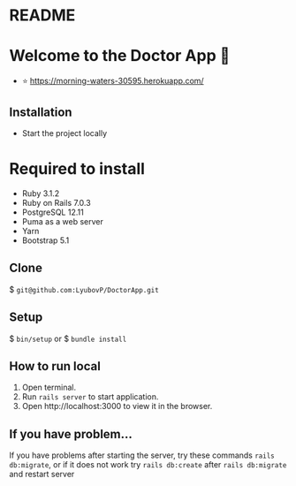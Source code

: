 # README

# Welcome to the Doctor App 👋

- ⭐️ https://morning-waters-30595.herokuapp.com/

## Installation
* Start the project locally
# Required to install
- Ruby 3.1.2
- Ruby on Rails 7.0.3
- PostgreSQL 12.11
- Puma as a web server
- Yarn
- Bootstrap 5.1
## Clone
$ `git@github.com:LyubovP/DoctorApp.git`
## Setup
$ `bin/setup`
or 
$ `bundle install` 
## How to run local
1. Open terminal.
2. Run `rails server` to start application.
3. Open http://localhost:3000 to view it in the browser.

## If you have problem...

If you have problems after starting the server, try these commands `rails db:migrate`, 
or if it does not work try `rails db:create` after `rails db:migrate` and restart server
